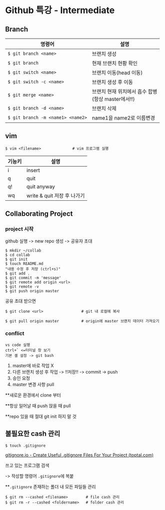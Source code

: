 # Github 특강 - Intermediate

## Branch

| 명령어                            | 설명                                                    |
| --------------------------------- | ------------------------------------------------------- |
| `$ git branch <name>`             | 브랜치 생성                                             |
| `$ git branch`                    | 현재 브랜치 현황 확인                                   |
| `$ git switch <name>`             | 브랜치 이동(head 이동)                                  |
| `$ git switch -c <name>`          | 브랜치 생성 후 이동                                     |
| `$ git merge <name>`              | 브랜치 현재 위치에서 흡수 합병<br />(항상 master에서!!) |
| `$ git branch -d <name>`          | 브랜치 삭제                                             |
| `$ git branch -m <name1> <name2>` | name1을 name2로 이름변경                                |



## vim

```
$ vim <filename>              # vim 프로그램 실행
```

| 기능키 | 설명                        |
| ------ | --------------------------- |
| i      | insert                      |
| q      | quit                        |
| q!     | quit anyway                 |
| wq     | write & quit 저장 후 나가기 |



## Collaborating Project

### project 시작

github 실행 -> new repo 생성 -> 공유자 초대

```
$ mkdir ~/collab
$ cd collab
$ git init
$ touch README.md
"내용 수정 후 저장 (ctrl+s)"
$ git add .
$ git commit -m 'message'
$ git remote add origin <url>
$ git remote -v
$ git push origin master
```

공유 초대 받으면

```
$ git clone <url>                 # git 내 로컬에 복사

$ git pull origin master          # origin에 master 브랜치 데이터 가져오기
```

### conflict

```
vs code 실행
ctrl+` <=터미널 창 보기
기본 셸 설정 -> git bash
```

1. master에 바로 작업 X
2. 다른 브랜치 생성 후 작업 -> !!저장!! -> commit -> push
3. 승인 요청
4. master 변경 사항 pull



**새로운 환경에서 clone 부터

**항상 일어날 때 push 앉을 때 pull

**repo 있을 때 절대 git init 하지 말 것



## 불필요한 cash 관리

```
$ touch .gitignore
```

[gitignore.io - Create Useful .gitignore Files For Your Project (toptal.com)](https://www.toptal.com/developers/gitignore)

쓰고 있는 프로그램 검색

-> 작성할 명령어 `.gitignore`에 복붙

**`.gitignore` 존재하는 폴더 내 모든 파일들 관리

```
$ git rm --cashed <filename>		# file cash 관리
$ git rm -r --cashed <foldername>	# folder cash 관리
```
